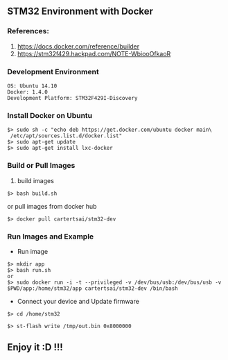 STM32 Environment with Docker
-----------------------------
### References: 

1. https://docs.docker.com/reference/builder  
2. https://stm32f429.hackpad.com/NOTE-WbiooOfkaoR  

### Development Environment
```
OS: Ubuntu 14.10
Docker: 1.4.0
Development Platform: STM32F429I-Discovery
```

### Install Docker on Ubuntu

```
$> sudo sh -c "echo deb https://get.docker.com/ubuntu docker main\
 /etc/apt/sources.list.d/docker.list"
$> sudo apt-get update
$> sudo apt-get install lxc-docker
```

### Build or Pull Images

1. build images
```
$> bash build.sh
```
or pull images from docker hub
```
$> docker pull cartertsai/stm32-dev 
```

### Run Images and Example

* Run image

```
$> mkdir app
$> bash run.sh 
or 
$> sudo docker run -i -t --privileged -v /dev/bus/usb:/dev/bus/usb -v $PWD/app:/home/stm32/app cartertsai/stm32-dev /bin/bash
```

* Connect your device and Update firmware

```
$> cd /home/stm32

$> st-flash write /tmp/out.bin 0x8000000
```

## Enjoy it :D !!!


